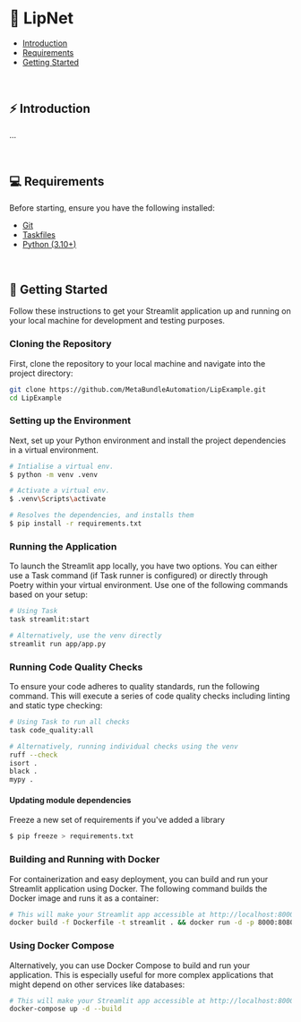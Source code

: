# 🤖 LipNet

- [Introduction](#Introduction)
- [Requirements](#Requirements)
- [Getting Started](#getting-started)

<br>

## ⚡ Introduction
...

<br>

## 💻 Requirements

Before starting, ensure you have the following installed:

- [Git](https://git-scm.com/)
- [Taskfiles](https://taskfile.dev/installation/)
- [Python (3.10+)](https://www.python.org/downloads/)

<br>


## 🚀 Getting Started
Follow these instructions to get your Streamlit application up and running on your local machine for development and testing purposes.

### Cloning the Repository
First, clone the repository to your local machine and navigate into the project directory:
```zsh
git clone https://github.com/MetaBundleAutomation/LipExample.git
cd LipExample
```

### Setting up the Environment
Next, set up your Python environment and install the project dependencies in a virtual environment. 
```bash
# Intialise a virtual env.
$ python -m venv .venv

# Activate a virtual env.
$ .venv\Scripts\activate

# Resolves the dependencies, and installs them
$ pip install -r requirements.txt
```

### Running the Application
To launch the Streamlit app locally, you have two options. You can either use a Task command (if Task runner is configured) or directly through Poetry within your virtual environment. Use one of the following commands based on your setup:
```zsh
# Using Task
task streamlit:start 
```
```zsh
# Alternatively, use the venv directly
streamlit run app/app.py
```

### Running Code Quality Checks
To ensure your code adheres to quality standards, run the following command. This will execute a series of code quality checks including linting and static type checking:
```zsh
# Using Task to run all checks
task code_quality:all
```
```zsh
# Alternatively, running individual checks using the venv
ruff --check
isort . 
black .
mypy .
```

#### Updating module dependencies
Freeze a new set of requirements if you've added a library
```bash
$ pip freeze > requirements.txt
```

### Building and Running with Docker
For containerization and easy deployment, you can build and run your Streamlit application using Docker. The following command builds the Docker image and runs it as a container:
```zsh
# This will make your Streamlit app accessible at http://localhost:8000 on your machine.
docker build -f Dockerfile -t streamlit . && docker run -d -p 8000:8080 --name streamlit streamlit
```

### Using Docker Compose
Alternatively, you can use Docker Compose to build and run your application. This is especially useful for more complex applications that might depend on other services like databases:
```zsh
# This will make your Streamlit app accessible at http://localhost:8000 on your machine.
docker-compose up -d --build
```
